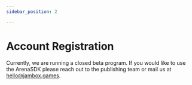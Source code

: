 ```yaml
---
sidebar_position: 2

---
```


# Account Registration

Currently, we are running a closed beta program. If you would like to use the ArenaSDK please reach out to the publishing team or mail us at hello@jambox.games.